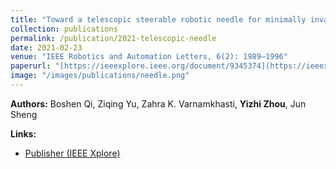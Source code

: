 ```yaml
---
title: "Toward a telescopic steerable robotic needle for minimally invasive tissue biopsy"
collection: publications
permalink: /publication/2021-telescopic-needle
date: 2021-02-23
venue: "IEEE Robotics and Automation Letters, 6(2): 1989–1996"
paperurl: "[https://ieeexplore.ieee.org/document/9345374](https://ieeexplore.ieee.org/abstract/document/10232373)"
image: "/images/publications/needle.png"
---
```


**Authors:** Boshen Qi, Ziqing Yu, Zahra K. Varnamkhasti, **Yizhi Zhou**, Jun Sheng  

**Links:**  
- [Publisher (IEEE Xplore)](https://ieeexplore.ieee.org/document/9345374)  
